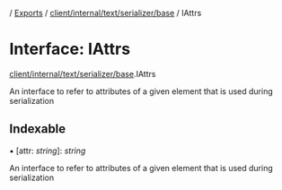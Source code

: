 [](../README.md) / [Exports](../modules.md) / [client/internal/text/serializer/base](../modules/client_internal_text_serializer_base.md) / IAttrs

# Interface: IAttrs

[client/internal/text/serializer/base](../modules/client_internal_text_serializer_base.md).IAttrs

An interface to refer to attributes
of a given element that is used during serialization

## Indexable

▪ [attr: *string*]: *string*

An interface to refer to attributes
of a given element that is used during serialization

